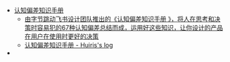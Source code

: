 - [认知偏差知识手册](https://alanhg.github.io/cognitive-bias/)
	- [由字节跳动飞书设计团队推出的《认知偏差知识手册 》，将人在思考和决策时容易犯的67种认知偏差总结而成，运用好这些知识，让你设计的产品在用户在使用时更好的决策](https://twitter.com/ftium4/status/1442700635539795969)
	- [认知偏差知识手册 - Huiris's log](https://huiris.com/cognitive-bias/)
-